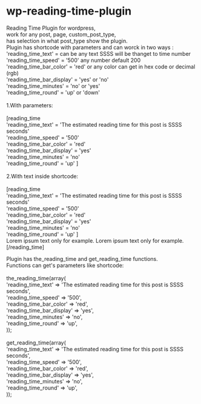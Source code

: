 # wp-reading-time-plugin
Reading Time Plugin for wordpress, <br>
work for any post, page, custom_post_type, <br>
has selection in what post_type show the plugin. <br>
Plugin has shortcode with parameters and can worck in two ways :<br>
'reading_time_text'        = can be any text SSSS will be thanget to time number<br>
'reading_time_speed'       = '500' any number default 200<br>
'reading_time_bar_color'   = 'red' or any color can get in hex code or decimal (rgb)<br>
'reading_time_bar_display' = 'yes' or 'no'<br>
'reading_time_minutes'     = 'no' or 'yes'<br>
'reading_time_round'       = 'up' or 'down'<br>
<br>
1.With parameters:
<br>
<br>
[reading_time  <br>
'reading_time_text' = 'The estimated reading time for this post is SSSS seconds' <br>
'reading_time_speed' = '500'<br>
'reading_time_bar_color'   = 'red'<br>
'reading_time_bar_display' = 'yes'<br>
'reading_time_minutes'     = 'no'<br>
'reading_time_round'       = 'up' ]<br>
<br>
2.With text inside shortcode:<br>
<br>
[reading_time <br>
'reading_time_text' = 'The estimated reading time for this post is SSSS seconds' <br>
'reading_time_speed' = '500'<br>
'reading_time_bar_color'   = 'red'<br>
'reading_time_bar_display' = 'yes'<br>
'reading_time_minutes'     = 'no'<br>
'reading_time_round'       = 'up' ]<br>
Lorem ipsum text only for example. Lorem ipsum text only for example.<br>
[/reading_time]<br>

Plugin has the_reading_time and get_reading_time functions. <br>
Functions can get's parameters like shortcode: <br>
<br>
the_reading_time(array(<br>
'reading_time_text'        => 'The estimated reading time for this post is SSSS seconds',<br>
'reading_time_speed'       => '500',<br>
'reading_time_bar_color'   => 'red',<br>
'reading_time_bar_display' => 'yes',<br>
'reading_time_minutes'     => 'no',<br>
'reading_time_round'       => 'up',<br>
		));
<br><br>
get_reading_time(array(<br>
'reading_time_text'        => 'The estimated reading time for this post is SSSS seconds',<br>
'reading_time_speed'       => '500',<br>
'reading_time_bar_color'   => 'red',<br>
'reading_time_bar_display' => 'yes',<br>
'reading_time_minutes'     => 'no',<br>
'reading_time_round'       => 'up',<br>
		));
